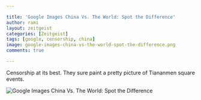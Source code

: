 ```yaml
---

title: 'Google Images China Vs. The World: Spot the Difference'
author: rami
layout: zeitgeist 
categories: [Zeitgeist]
tags: [google, censorship, china]
image: google-images-china-vs-the-world-spot-the-difference.png
comments: true

---
```

Censorship at its best. They sure paint a pretty picture of Tiananmen square events.

![Google Images China Vs. The World: Spot the Difference](/assets/images/content/zeitgeist/google-images-china-vs-the-world-spot-the-difference.png)
